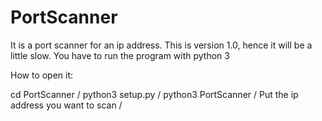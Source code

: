 # PortScanner
It is a port scanner for an ip address. This is version 1.0, hence it will be a little slow. You have to run the program with python 3









How to open it:


cd PortScanner /
python3 setup.py /
python3 PortScanner /
Put the ip address you want to scan  /
